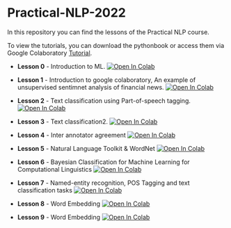 # Practical-NLP-2022

In this repository you can find the lessons of the Practical NLP course.

To view the tutorials, you can download the pythonbook or access them via Google Colaboratory [Tutorial](https://colab.research.google.com/notebooks/welcome.ipynb?hl=it).

- **Lesson 0** - Introduction to ML. [![Open In Colab](https://colab.research.google.com/assets/colab-badge.svg)](https://colab.research.google.com/github/LeonardRanaldi/Practical-NLP-2022/blob/main/Models_Algo_Tips.ipynb)

- **Lesson 1** - Introduction to google colaboratory, An example of unsupervised sentimnet analysis of financial news. [![Open In Colab](https://colab.research.google.com/assets/colab-badge.svg)](https://colab.research.google.com/github/LeonardRanaldi/Practical-NLP-2022/blob/main/Practical_NLP_lesson1_2023.ipynb)

- **Lesson 2** - Text classification using Part-of-speech tagging. [![Open In Colab](https://colab.research.google.com/assets/colab-badge.svg)](https://colab.research.google.com/github/LeonardRanaldi/Practical-NLP-2022/blob/main/Practical_NLP_lesson2_2023.ipynb)

- **Lesson 3** - Text classification2. [![Open In Colab](https://colab.research.google.com/assets/colab-badge.svg)](https://colab.research.google.com/github/LeonardRanaldi/Practical-NLP-2022/blob/main/Practical_NLP_lesson3_2023.ipynb)

- **Lesson 4** - Inter annotator agreement [![Open In Colab](https://colab.research.google.com/assets/colab-badge.svg)](https://colab.research.google.com/github/LeonardRanaldi/Practical-NLP-2022/blob/main/Practical_NLP_lesson4_2023.ipynb)

- **Lesson 5** - Natural Language Toolkit & WordNet [![Open In Colab](https://colab.research.google.com/assets/colab-badge.svg)](https://colab.research.google.com/github/LeonardRanaldi/Practical-NLP-2022/blob/main/Practical_NLP_lesson5_2023.ipynb)

- **Lesson 6** - Bayesian Classification for Machine Learning for Computational Linguistics [![Open In Colab](https://colab.research.google.com/assets/colab-badge.svg)](https://colab.research.google.com/github/LeonardRanaldi/Practical-NLP-2022/blob/main/Practical_NLP_lesson6_2023.ipynb)

- **Lesson 7** - Named-entity recognition, POS Tagging and text classification tasks [![Open In Colab](https://colab.research.google.com/assets/colab-badge.svg)](https://colab.research.google.com/github/LeonardRanaldi/Practical-NLP-2022/blob/main/Practical_NLP_lesson7_2023.ipynb)

- **Lesson 8** - Word Embedding [![Open In Colab](https://colab.research.google.com/assets/colab-badge.svg)](https://colab.research.google.com/github/LeonardRanaldi/Practical-NLP-2022/blob/main/Practical_NLP_lesson8_2023.ipynb)

- **Lesson 9** - Word Embedding [![Open In Colab](https://colab.research.google.com/assets/colab-badge.svg)](https://colab.research.google.com/github/LeonardRanaldi/Practical-NLP-2022/blob/main/Practical_NLP_lesson9_2023.ipynb)

